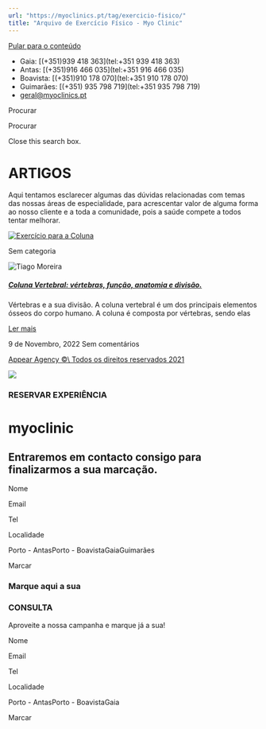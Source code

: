 ```yaml
---
url: "https://myoclinics.pt/tag/exercicio-fisico/"
title: "Arquivo de Exercício Físico - Myo Clinic"
---
```


[Pular para o conteúdo](https://myoclinics.pt/tag/exercicio-fisico/#content)

- Gaia: [(+351)939 418 363](tel:+351 939 418 363)
- Antas: [(+351)916 466 035](tel:+351 916 466 035)
- Boavista: [(+351)910 178 070](tel:+351 910 178 070)
- Guimarães: [(+351) 935 798 719](tel:+351  935 798 719)
- [geral@myoclinics.pt](mailto:geral@myoclinics.pt)

Procurar

Procurar

Close this search box.

# ARTIGOS

Aqui tentamos esclarecer algumas das dúvidas relacionadas com temas das nossas áreas de especialidade, para acrescentar valor de alguma forma ao nosso cliente e a toda a comunidade, pois a saúde compete a todos tentar melhorar.

[![Exercício para a Coluna](https://myoclinics.pt/wp-content/uploads/2021/03/myo-exerci%CC%81cio-cli%CC%81nico-3.jpg)](https://myoclinics.pt/coluna-vertebral-vertebras-funcao-anatomia-e-divisao/)

Sem categoria

![Tiago Moreira](https://secure.gravatar.com/avatar/b23eeb589f7e50d45710e730381ce634551849f9551c2689f6b783a8e46c3d09?s=256&d=mm&r=g)

##### [Coluna Vertebral: vértebras, função, anatomia e divisão.](https://myoclinics.pt/coluna-vertebral-vertebras-funcao-anatomia-e-divisao/)

Vértebras e a sua divisão. A coluna vertebral é um dos principais elementos ósseos do corpo humano. A coluna é composta por vértebras, sendo elas

[Ler mais](https://myoclinics.pt/coluna-vertebral-vertebras-funcao-anatomia-e-divisao/)

9 de Novembro, 2022
Sem comentários

[Appear Agency ©\\
Todos os direitos reservados 2021](http://www.appearagency.pt/)

![](https://myoclinics.pt/wp-content/uploads/2019/11/logo-exerciciocomsaude2_270x.png)

### RESERVAR EXPERIÊNCIA

# myoclinic

## Entraremos em contacto consigo para finalizarmos a sua marcação.

Nome

Email

Tel

Localidade

Porto - AntasPorto - BoavistaGaiaGuimarães

Marcar

### Marque aqui a sua

### CONSULTA

Aproveite a nossa campanha e marque já a sua!

Nome

Email

Tel

Localidade

Porto - AntasPorto - BoavistaGaia

Marcar
